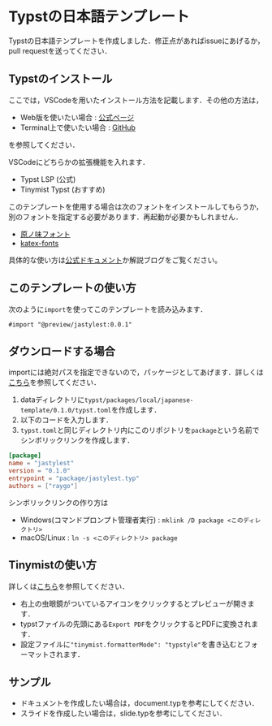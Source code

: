 # Typstの日本語テンプレート

Typstの日本語テンプレートを作成しました．修正点があればissueにあげるか，pull requestを送ってください．

## Typstのインストール

ここでは，VSCodeを用いたインストール方法を記載します．その他の方法は，
- Web版を使いたい場合 : [公式ページ](https://typst.app/)
- Terminal上で使いたい場合 : [GitHub](https://github.com/typst/typst)

を参照してください．

VSCodeにどちらかの拡張機能を入れます．
- Typst LSP (公式)
- Tinymist Typst (おすすめ)

このテンプレートを使用する場合は次のフォントをインストールしてもらうか，別のフォントを指定する必要があります．再起動が必要かもしれません．
- [原ノ味フォント](https://github.com/trueroad/HaranoAjiFonts)
- [katex-fonts](https://github.com/KaTeX/katex-fonts/tree/master)

具体的な使い方は[公式ドキュメント](https://typst.app/docs/)か解説ブログをご覧ください。

## このテンプレートの使い方
次のように`import`を使ってこのテンプレートを読み込みます．
```typst
#import "@preview/jastylest:0.0.1"
```

## ダウンロードする場合

importには絶対パスを指定できないので，パッケージとしてあげます．詳しくは[こちら](https://github.com/typst/packages?tab=readme-ov-file#local-packages)を参照してください．
1. dataディレクトリに`typst/packages/local/japanese-template/0.1.0/typst.toml`を作成します．
1. 以下のコードを入力します．
1. `typst.toml`と同じディレクトリ内にこのリポジトリを`package`という名前でシンボリックリンクを作成します．
```toml
[package]
name = "jastylest"
version = "0.1.0"
entrypoint = "package/jastylest.typ"
authors = ["raygo"]
```

シンボリックリンクの作り方は
- Windows(コマンドプロンプト管理者実行) : `mklink /D package <このディレクトリ>`
- macOS/Linux : `ln -s <このディレクトリ> package`

## Tinymistの使い方
詳しくは[こちら](https://marketplace.visualstudio.com/items?itemName=myriad-dreamin.tinymist)を参照してください．
- 右上の虫眼鏡がついているアイコンをクリックするとプレビューが開きます．
- typstファイルの先頭にある`Export PDF`をクリックするとPDFに変換されます．
- 設定ファイルに`"tinymist.formatterMode": "typstyle"`を書き込むとフォーマットされます．

## サンプル

- ドキュメントを作成したい場合は，document.typを参考にしてください．
- スライドを作成したい場合は，slide.typを参考にしてください．